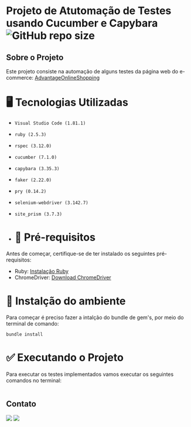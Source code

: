 # Projeto de Atutomação de Testes usando Cucumber e Capybara ![GitHub repo size](https://img.shields.io/github/repo-size/pedroomartinelli/PB_Sprint5)

## Sobre o Projeto

Este projeto consiste na automação de alguns testes da página web do e-commerce: [AdvantageOnlineShopping](https://advantageonlineshopping.com/#/)

# :desktop_computer: Tecnologias Utilizadas

* ```Visual Studio Code (1.81.1)```
* ```ruby (2.5.3)```
* ```rspec (3.12.0)```
* ```cucumber (7.1.0)```
* ```capybara (3.35.3)```
* ```faker (2.22.0)```
* ```pry (0.14.2)```
* ```selenium-webdriver (3.142.7)```
* ```site_prism (3.7.3)```

* # 💾 Pré-requisitos

Antes de começar, certifique-se de ter instalado os seguintes pré-requisitos:

- Ruby: [Instalação Ruby](https://www.ruby-lang.org/pt/documentation/installation/)
- ChromeDriver: [Download ChromeDriver](https://sites.google.com/chromium.org/driver/)

# :memo: Instalção do ambiente

Para começar é preciso fazer a intalção do bundle de gem's, por meio do terminal de comando:

```
bundle install
```

# :white_check_mark: Executando o Projeto

Para executar os testes implementados vamos executar os seguintes comandos no terminal:

```

```

## Contato

<a href = "mailto:juliocaetanovds@gmail.com"><img loading="lazy" src="https://img.shields.io/badge/Gmail-D14836?style=for-the-badge&logo=gmail&logoColor=white" target="_blank"></a>
<a href="https://www.linkedin.com/in/juliocaetano15/" target="_blank"><img loading="lazy" src="https://img.shields.io/badge/-LinkedIn-%230077B5?style=for-the-badge&logo=linkedin&logoColor=white" target="_blank"></a> 
